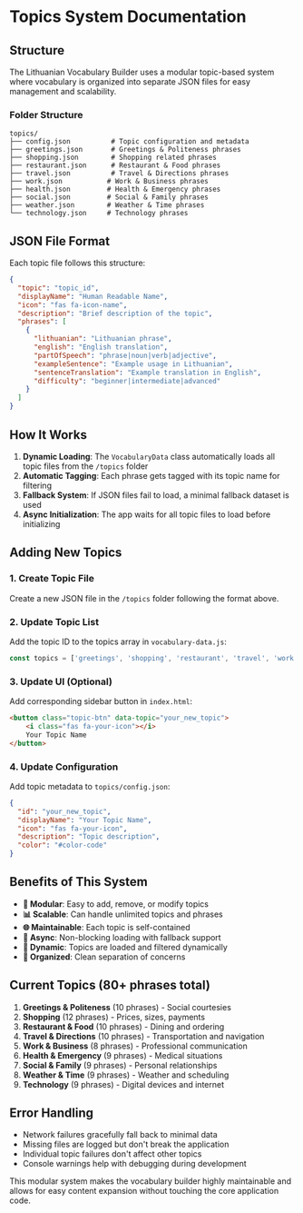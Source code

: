# Topics System Documentation

## Structure

The Lithuanian Vocabulary Builder uses a modular topic-based system where vocabulary is organized into separate JSON files for easy management and scalability.

### Folder Structure
```
topics/
├── config.json          # Topic configuration and metadata
├── greetings.json       # Greetings & Politeness phrases
├── shopping.json        # Shopping related phrases  
├── restaurant.json      # Restaurant & Food phrases
├── travel.json          # Travel & Directions phrases
├── work.json           # Work & Business phrases
├── health.json         # Health & Emergency phrases
├── social.json         # Social & Family phrases
├── weather.json        # Weather & Time phrases
└── technology.json     # Technology phrases
```

## JSON File Format

Each topic file follows this structure:

```json
{
  "topic": "topic_id",
  "displayName": "Human Readable Name",
  "icon": "fas fa-icon-name",
  "description": "Brief description of the topic",
  "phrases": [
    {
      "lithuanian": "Lithuanian phrase",
      "english": "English translation", 
      "partOfSpeech": "phrase|noun|verb|adjective",
      "exampleSentence": "Example usage in Lithuanian",
      "sentenceTranslation": "Example translation in English",
      "difficulty": "beginner|intermediate|advanced"
    }
  ]
}
```

## How It Works

1. **Dynamic Loading**: The `VocabularyData` class automatically loads all topic files from the `/topics` folder
2. **Automatic Tagging**: Each phrase gets tagged with its topic name for filtering
3. **Fallback System**: If JSON files fail to load, a minimal fallback dataset is used
4. **Async Initialization**: The app waits for all topic files to load before initializing

## Adding New Topics

### 1. Create Topic File
Create a new JSON file in the `/topics` folder following the format above.

### 2. Update Topic List
Add the topic ID to the topics array in `vocabulary-data.js`:
```javascript
const topics = ['greetings', 'shopping', 'restaurant', 'travel', 'work', 'health', 'social', 'weather', 'technology', 'your_new_topic'];
```

### 3. Update UI (Optional)
Add corresponding sidebar button in `index.html`:
```html
<button class="topic-btn" data-topic="your_new_topic">
    <i class="fas fa-your-icon"></i>
    Your Topic Name
</button>
```

### 4. Update Configuration
Add topic metadata to `topics/config.json`:
```json
{
  "id": "your_new_topic", 
  "displayName": "Your Topic Name",
  "icon": "fas fa-your-icon",
  "description": "Topic description",
  "color": "#color-code"
}
```

## Benefits of This System

- **🔧 Modular**: Easy to add, remove, or modify topics
- **📊 Scalable**: Can handle unlimited topics and phrases
- **🌐 Maintainable**: Each topic is self-contained
- **🔄 Async**: Non-blocking loading with fallback support
- **📱 Dynamic**: Topics are loaded and filtered dynamically
- **🎯 Organized**: Clean separation of concerns

## Current Topics (80+ phrases total)

1. **Greetings & Politeness** (10 phrases) - Social courtesies
2. **Shopping** (12 phrases) - Prices, sizes, payments  
3. **Restaurant & Food** (10 phrases) - Dining and ordering
4. **Travel & Directions** (10 phrases) - Transportation and navigation
5. **Work & Business** (8 phrases) - Professional communication
6. **Health & Emergency** (9 phrases) - Medical situations
7. **Social & Family** (9 phrases) - Personal relationships
8. **Weather & Time** (9 phrases) - Weather and scheduling
9. **Technology** (9 phrases) - Digital devices and internet

## Error Handling

- Network failures gracefully fall back to minimal data
- Missing files are logged but don't break the application
- Individual topic failures don't affect other topics
- Console warnings help with debugging during development

This modular system makes the vocabulary builder highly maintainable and allows for easy content expansion without touching the core application code.